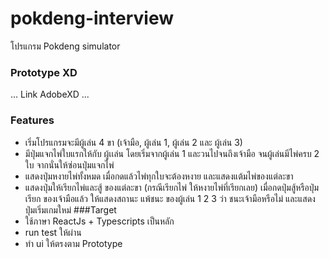 # pokdeng-interview
โปรแกรม Pokdeng simulator
### Prototype XD
... Link AdobeXD ...

### Features
 - เริ่มโปรแกรมจะมีผู้เล่น 4 ขา (เจ้ามือ, ผู้เล่น 1, ผู้เล่น 2 และ ผู้เล่น 3)
 - มีปุ่มแจกไพ่ใบแรกให้กับ ผู้เเล่น โดยเริ่มจากผู้เล่น 1 และวนไปจนถึงเจ้ามือ จนผู้เล่นมีไพ่ครบ 2 ใบ จากนั่นให้ซ่อนปุ่มแจกไพ่
 - แสดงปุ่มหงายไพ่ทั้งหมด เมื่อกดแล้วไพ่ทุกใบจะต้องหงาย และแสดงแต้มไพ่ของแต่ละขา
 - แสดงปุ่มให้เรียกไพ่และสู้ ของแต่ละขา (กรณีเรียกไพ่ ให้หงายไพ่ที่เรียกเลย) เมื่อกดปุ่มสู้หรือปุ่มเรียก ของเจ้ามือแล้ว ให้แสดงสถานะ แพ้ชนะ ของผู้เล่น 1 2 3 ว่า ชนะเจ้ามือหรือไม่ และแสดง ปุ่มเริ่มเกมใหม่
###Target
 - ใช้ภาษา ReactJs + Typescripts เป็นหลัก
 - run test ให้ผ่าน
 - ทำ ui ให้ตรงตาม Prototype
